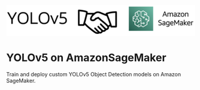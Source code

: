 ![banner-image](src/images/banner-1.png)
# YOLOv5 on AmazonSageMaker
Train and deploy custom YOLOv5 Object Detection models on Amazon SageMaker.
